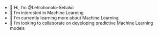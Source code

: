 - 👋 Hi, I’m @Lehlohonolo-Sehako
- 👀 I’m interested in Machine Learning
- 🌱 I’m currently learning more about Machine Learning
- 💞️ I’m looking to collaborate on developing predictive Machine Learning models
<!--- 📫 How to reach me ...--->

<!---
Lehlohonolo-Sehako/Lehlohonolo-Sehako is a ✨ special ✨ repository because its `README.md` (this file) appears on your GitHub profile.
You can click the Preview link to take a look at your changes.
--->
